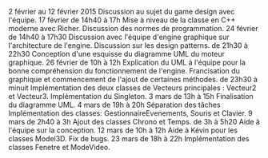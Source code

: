 2 février au 12 février 2015
  Discussion au sujet du game design avec l'équipe.
17 février de 14h40 à 17h
  Mise à niveau de la classe en C++ moderne avec Richer.
  Discussion des normes de programmation.
24 février de 14h40 à 17h30
	Discussion avec l'équipe d'engine graphique sur l'architecture de l'engine.
	Discussion sur les design patterns.
  de 21h30 à 22h30
	Conception d'une esquisse du diagramme UML du moteur graphique.
26 février de 10h à 12h
	Explication du UML à l'équipe pour la bonne compréhension du fonctionnement de l'engine.
	Francisation du graphique et commencement de l'ajout de certaines méthodes.
  de 23h30 à minuit
	Implémentation des deux classes de Vecteurs principales : Vecteur2 et Vecteur3.
	Implémentation du Singleton.
3 mars de 13h à 15h
	Finalisation du diagramme UML.
4 mars de 19h à 20h
	Séparation des tâches
	Implémentation des classes:
	GestionnaireEvenements, Souris et Clavier.
9 mars de 2h40 à 3h
	Ajout des classes Chrono et Temps.
de 3h à 5h20
	Aide à l'équipe sur la conception.
12 mars de 10h à 12h
	Aide à Kévin pour les classes Model3D.
	Fix de bugs.
23 mars de 18h à 22h
	Implémentation des classes Fenetre et ModeVideo.
	
